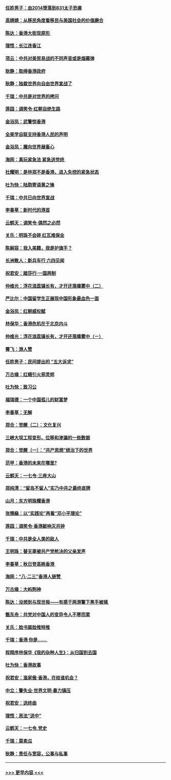 #### [任姓男子：由2014堕落到831太子恐袭](../pages/nsc993/n11496683.md?t=09040011) 
#### [高婧婧：从移民角度看移民与美国社会的价值磨合](../pages/nsc993/n11495757.md?t=09040011) 
#### [陈达：香港大街现原形 ](../pages/nsc993/n11495441.md?t=09040011) 
#### [理悟：长江连香江](../pages/nsc993/n11495377.md?t=09040011) 
#### [项云：中共对美贸易战的不同声音或是烟幕弹](../pages/nsc993/n11494929.md?t=09040011) 
#### [耿静：取缔香港政府](../pages/nsc993/n11494218.md?t=09040011) 
#### [耿静：独裁世界向自由世界宣战了](../pages/nsc993/n11494190.md?t=09040011) 
#### [千瑞：中共是对世界的拷问](../pages/nsc993/n11493021.md?t=09040011) 
#### [莲园：调笑令‧红朝自绝生路](../pages/nsc993/n11493011.md?t=09040011) 
#### [金浴凤：武警惊香港](../pages/nsc993/n11492994.md?t=09040011) 
#### [全美学自联支持香港人民的声明](../pages/nsc993/n11492630.md?t=09040011) 
#### [金浴凤：魔向世界展畜心](../pages/nsc993/n11492599.md?t=09040011) 
#### [海网：真玩紧急法 紧急送党终 ](../pages/nsc993/n11492535.md?t=09040011) 
#### [杜耀明：是林郑不是香港，进入失控的紧急状态](../pages/nsc993/n11491420.md?t=09040011) 
#### [吐为快：陆胞寄语黄之锋](../pages/nsc993/n11491117.md?t=09040011) 
#### [千瑞：中共已向世界宣战](../pages/nsc993/n11490123.md?t=09040011) 
#### [李春草：新时代的港首](../pages/nsc993/n11489864.md?t=09040011) 
#### [云鹤天：调笑令·偶然之必然](../pages/nsc993/n11489701.md?t=09040011) 
#### [关乐：明珠不会碎 红瓦难保全](../pages/nsc993/n11489647.md?t=09040011) 
#### [陈婉容：我入美籍，我是护旗手？](../pages/nsc993/n11487908.md?t=09040011) 
#### [长洲散人：新兵车行 六四见闻](../pages/nsc993/n11487729.md?t=09040011) 
#### [祝君安：踏莎行‧一国两制](../pages/nsc993/n11487699.md?t=09040011) 
#### [仲维光：浮花浪蕊镇长有，才开还落瘴雾中（二）](../pages/nsc993/n11483286.md?t=09040011) 
#### [严比尔：中国留学生正展现中国形象最血色一面](../pages/nsc993/n11485145.md?t=09040011) 
#### [金浴凤：红朝威权赋](../pages/nsc993/n11485191.md?t=09040011) 
#### [林保华：香港危机在于北京内斗](../pages/nsc993/n11484593.md?t=09040011) 
#### [仲维光：浮花浪蕊镇长有，才开还落瘴雾中（ㄧ）](../pages/nsc993/n11483259.md?t=09040011) 
#### [霄飞：港人赞](../pages/nsc993/n11482957.md?t=09040011) 
#### [任姓男子：民间提出的 “五大诉求”](../pages/nsc993/n11482897.md?t=09040011) 
#### [万古缘：红蛾引火邪灵烬](../pages/nsc993/n11482886.md?t=09040011) 
#### [吐为快：致习公](../pages/nsc993/n11482867.md?t=09040011) 
#### [福瑞德：一个中国孤儿的财富梦](../pages/nsc993/n11482817.md?t=09040011) 
#### [李春草：无解](../pages/nsc993/n11482791.md?t=09040011) 
#### [郑合：觉醒（二）：文化复兴](../pages/nsc993/n11478025.md?t=09040011) 
#### [三峡大坝工程变形、位移和渗漏的一些数据](../pages/nsc993/n11478232.md?t=09040011) 
#### [郑合：觉醒（一）：“共产思想”统治下的世界](../pages/nsc993/n11477663.md?t=09040011) 
#### [范甲：香港的未来在哪里?](../pages/nsc993/n11477249.md?t=09040011) 
#### [云鹤天：一七令·三座大山](../pages/nsc993/n11477192.md?t=09040011) 
#### [郑纯清：“留岛不留人”实乃中共之最终底牌](../pages/nsc993/n11476160.md?t=09040011) 
#### [山月：东方明珠耀香港](../pages/nsc993/n11476077.md?t=09040011) 
#### [张翎燊：以“实践论”再看“邓小平理论”](../pages/nsc993/n11475733.md?t=09040011) 
#### [莲园：调笑令‧香港敲响灭共钟](../pages/nsc993/n11475723.md?t=09040011) 
#### [千瑞：中共是全人类的敌人](../pages/nsc993/n11475329.md?t=09040011) 
#### [王明珠：替无辜被共产党枪决的父亲发声](../pages/nsc993/n11474570.md?t=09040011) 
#### [李春草：秋日登高眺香港 ](../pages/nsc993/n11474491.md?t=09040011) 
#### [海网：“八·二三”香港人链赞 ](../pages/nsc993/n11474538.md?t=09040011) 
#### [万古缘：大屿荆神](../pages/nsc993/n11474401.md?t=09040011) 
#### [陈达：没想到与现世报——有感于两港警下黑手被捕 ](../pages/nsc993/n11472557.md?t=09040011) 
#### [甑东舟：共党对中国人的变异令人不寒而栗](../pages/nsc993/n11472496.md?t=09040011) 
#### [关乐：脸书扇脸推特推](../pages/nsc993/n11472488.md?t=09040011) 
#### [千瑞：香港  你是…… ](../pages/nsc993/n11472459.md?t=09040011) 
#### [程翔序林保华《我的杂种人生》：从归国到去国](../pages/nsc993/n11472369.md?t=09040011) 
#### [吐为快：香港故事](../pages/nsc993/n11471931.md?t=09040011) 
#### [祝君安：渔家傲‧香港，在给谁机会？](../pages/nsc993/n11469718.md?t=09040011) 
#### [中立：警失业‧世界文明‧暴力镇压](../pages/nsc993/n11467566.md?t=09040011) 
#### [祝君安：送终曲](../pages/nsc993/n11467546.md?t=09040011) 
#### [理悟：恶法“送中”](../pages/nsc993/n11467290.md?t=09040011) 
#### [云鹤天：一七令.党史](../pages/nsc993/n11464122.md?t=09040011) 
#### [千瑞：莫卖瓜](../pages/nsc993/n11463014.md?t=09040011) 
#### [耿静：责任与宽容，公事与私事](../pages/nsc993/n11462810.md?t=09040011) 

----
#### [ >>> 更早内容 <<< ](../indexes/nsc993-earlier.md)
